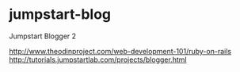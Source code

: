 # jumpstart-blog
Jumpstart Blogger 2

http://www.theodinproject.com/web-development-101/ruby-on-rails
http://tutorials.jumpstartlab.com/projects/blogger.html
